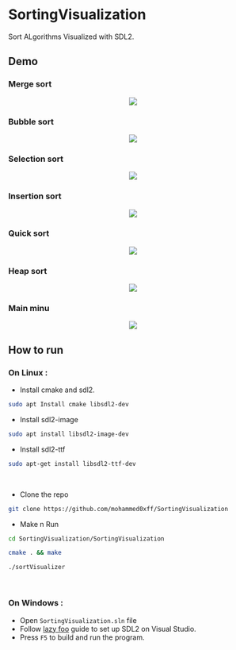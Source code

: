 # SortingVisualization
Sort ALgorithms Visualized with SDL2.


## Demo

### Merge sort
<p align="center">
  <img src= "demo/merge-sort.gif" />
</p>

### Bubble sort
<p align="center">
  <img src= "demo/bubble-sort.gif" />
</p>

### Selection sort
<p align="center">
  <img src= "demo/selection-sort.gif" />
</p>

### Insertion sort
<p align="center">
  <img src= "demo/insertion-sort.gif" />
</p>

### Quick sort
<p align="center">
  <img src= "demo/quick-sort.gif" />
</p>

### Heap sort
<p align="center">
  <img src= "demo/heap-sort.gif" />
</p>

### Main minu 
<p align="center">
  <img src= "demo/tutorial.gif" />
</p>



## How to run

### On Linux :

* Install cmake and sdl2.
```bash
sudo apt Install cmake libsdl2-dev
```

* Install sdl2-image 
```bash 
sudo apt install libsdl2-image-dev
```

* Install sdl2-ttf 
```bash 
sudo apt-get install libsdl2-ttf-dev
```

<br/>

* Clone the repo 
```bash 
git clone https://github.com/mohammed0xff/SortingVisualization
```

* Make n Run

```bash
cd SortingVisualization/SortingVisualization
```
```bash
cmake . && make 
```
```bash
./sortVisualizer 
```

<br/>

### On Windows : 

* Open `SortingVisualization.sln` file
* Follow [lazy foo](https://lazyfoo.net/tutorials/SDL/01_hello_SDL/windows/msvc2019/index.php) guide to set up SDL2 on Visual Studio.
* Press `F5` to build and run the program.

